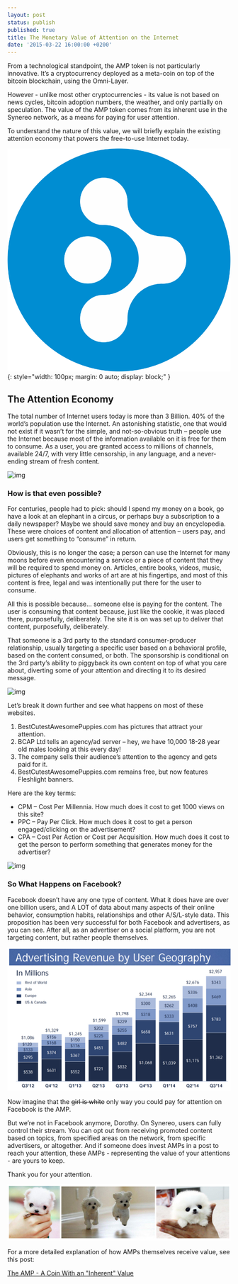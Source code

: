 ```yaml
---
layout: post
status: publish
published: true
title: The Monetary Value of Attention on the Internet
date: '2015-03-22 16:00:00 +0200'
---
```


From a technological standpoint,  the AMP token is not particularly innovative. It’s a cryptocurrency deployed as a meta-coin on top of the bitcoin blockchain, using the Omni-Layer.

However - unlike most other cryptocurrencies - its value is not based on news cycles, bitcoin adoption numbers, the weather, and only partially on speculation. The value of the AMP token comes from its inherent use in the Synereo network, as a means for paying for user attention. 

To understand the nature of this value, we will briefly explain the existing attention economy that powers the free-to-use Internet today.

![AMP](/img/uploads/amp.png){: style="width: 100px; margin: 0 auto; display: block;" }

## The Attention Economy
The total number of Internet users today is more than 3 Billion. 40% of the world’s population use the Internet. An astonishing statistic, one that would not exist if it wasn’t for the simple, and not-so-obvious truth – people use the Internet because most of the information available on it is free for them to consume. As a user, you are granted access to millions of channels, available 24/7, with very little censorship, in any language, and a never-ending stream of fresh content.

![img](http://dazeinfo.com/wp-content/uploads/2014/11/Internet-users-in-the-world.jpg)

### How is that even possible? 

For centuries, people had to pick: should I spend my money on a book, go have a look at an elephant in a circus, or perhaps buy a subscription to a daily newspaper? Maybe we should save money and buy an encyclopedia. These were choices of content and allocation of attention – users pay, and users get something to “consume” in return.

Obviously, this is no longer the case; a person can use the Internet for many moons before even encountering a service or a piece of content that they will be required to spend money on. Articles, entire books, videos, music, pictures of elephants and works of art are at his fingertips, and most of this content is free, legal and was intentionally put there for the user to consume.

All this is possible because... someone else is paying for the content. The user is consuming that content because, just like the cookie, it was placed there, purposefully, deliberately. The site it is on was set up to deliver that content, purposefully, deliberately.

That someone is a 3rd party to the standard consumer-producer relationship, usually targeting a specific user based on a behavioral profile, based on the content consumed, or both. The sponsorship is conditional on the 3rd party’s ability to piggyback its own content on top of what you care about, diverting some of your attention and directing it to its desired message.

![img](http://signworld.org/wp-content/uploads/2013/08/fleet-vehicle-graphics-cost-per-impression-comparison.png)

Let’s break it down further and see what happens on most of these websites.

 1. BestCutestAwesomePuppies.com has pictures that attract your attention.
 2. BCAP Ltd tells an agency/ad server – hey, we have 10,000 18-28 year old males looking at this every day!
 3. The company sells their audience’s attention to the agency and gets paid for it.
 4. BestCutestAwesomePuppies.com remains free, but now features Fleshlight banners.

Here are the key terms:
 
 - CPM – Cost Per Millennia. How much does it cost to get 1000 views on this site?
 - PPC – Pay Per Click. How much does it cost to get a person engaged/clicking on the advertisement?
 - CPA – Cost Per Action or Cost per Acquisition. How much does it cost to get the person to perform something that generates money for the advertiser?

![img](http://www.wordstream.com/images/screenshots/cost-per-action-graphic.gif)

### So What Happens on Facebook?

Facebook doesn’t have any one type of content. What it does have are over one billion users, and A LOT of data about many aspects of their online behavior, consumption habits, relationships and other A/S/L-style data. 
This proposition has been very successful for both Facebook and advertisers, as you can see. After all, as an advertiser on a social platform, you are not targeting content, but rather people themselves. 

![img](/img/uploads/arpug.png)

Now imagine that the <strike>girl is white</strike> only way you could pay for attention on Facebook is the AMP.

But we’re not in Facebook anymore, Dorothy. On Synereo, users can fully control their stream. You can opt out from receiving promoted content based on topics, from specified areas on the network, from specific advertisers, or altogether. And if someone does invest AMPs in a post to reach your attention, these AMPs - representing the value of your attentions - are yours to keep.

Thank you for your attention.

![img](/img/uploads/puppies.png)




For a more detailed explanation of how AMPs themselves receive value, see this post:

[The AMP - A Coin With an "Inherent" Value](http://blog.synereo.com/2015/03/27/how-amps-work/)

